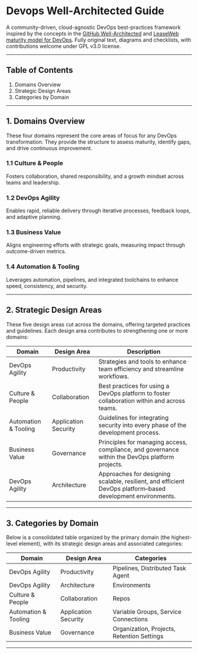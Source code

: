 # Devops Well-Architected Guide
A community-driven, cloud-agnostic DevOps best-practices framework inspired by the concepts in the [GitHub Well-Architected](https://wellarchitected.github.com) and [LeaseWeb maturity model for DevOps](https://github.com/leaseweb/devops-maturity-model). Fully original text, diagrams and checklists, with contributions welcome under GPL v3.0 license.

---

## Table of Contents

1. Domains Overview
2. Strategic Design Areas
3. Categories by Domain

---

## 1. Domains Overview

These four domains represent the core areas of focus for any DevOps transformation. They provide the structure to assess maturity, identify gaps, and drive continuous improvement.

### 1.1 Culture & People

Fosters collaboration, shared responsibility, and a growth mindset across teams and leadership.

### 1.2 DevOps Agility

Enables rapid, reliable delivery through iterative processes, feedback loops, and adaptive planning.

### 1.3 Business Value

Aligns engineering efforts with strategic goals, measuring impact through outcome-driven metrics.

### 1.4 Automation & Tooling

Leverages automation, pipelines, and integrated toolchains to enhance speed, consistency, and security.

---

## 2. Strategic Design Areas

These five design areas cut across the domains, offering targeted practices and guidelines. Each design area contributes to strengthening one or more domains:

| Domain               | Design Area          | Description                                                                                                 |
| -------------------- | -------------------- | ----------------------------------------------------------------------------------------------------------- |
| DevOps Agility       | Productivity         | Strategies and tools to enhance team efficiency and streamline workflows.                                   |
| Culture & People     | Collaboration        | Best practices for using a DevOps platform to foster collaboration within and across teams.                 |
| Automation & Tooling | Application Security | Guidelines for integrating security into every phase of the development process.                            |
| Business Value       | Governance           | Principles for managing access, compliance, and governance within the DevOps platform projects.             |
| DevOps Agility       | Architecture         | Approaches for designing scalable, resilient, and efficient DevOps platform–based development environments. |

---

## 3. Categories by Domain

Below is a consolidated table organized by the primary domain (the highest-level element), with its strategic design areas and associated categories:

| Domain               | Design Area          | Categories                                 |
| -------------------- | -------------------- | ------------------------------------------ |
| DevOps Agility       | Productivity         | Pipelines, Distributed Task Agent          |
| DevOps Agility       | Architecture         | Environments                               |
| Culture & People     | Collaboration        | Repos                                      |
| Automation & Tooling | Application Security | Variable Groups, Service Connections       |
| Business Value       | Governance           | Organization, Projects, Retention Settings |

---


